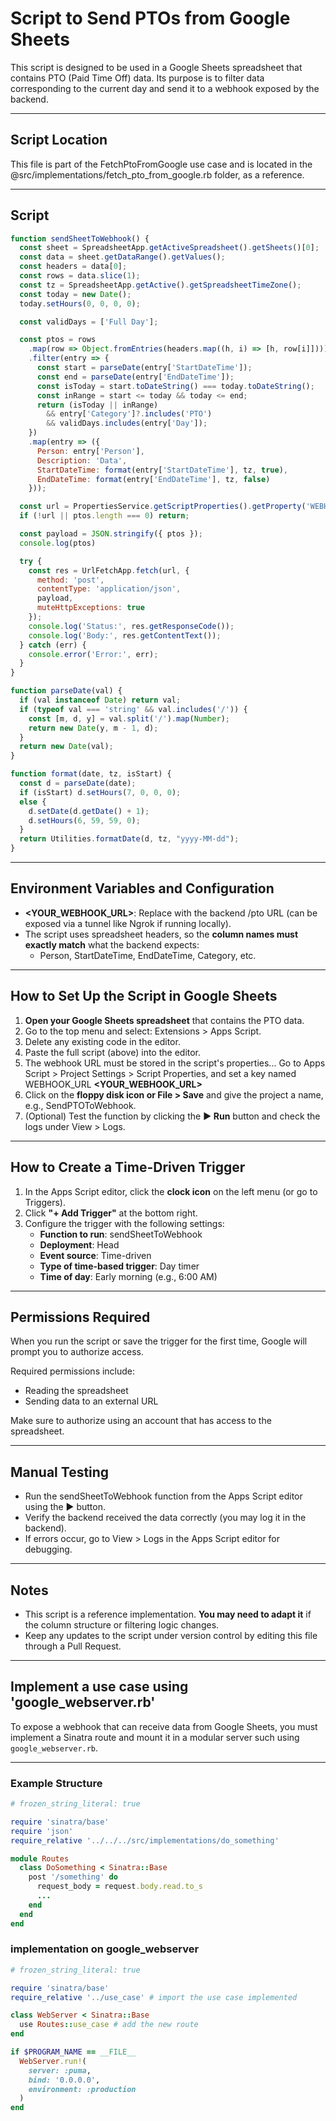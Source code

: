 # Script to Send PTOs from Google Sheets

This script is designed to be used in a Google Sheets spreadsheet that contains PTO (Paid Time Off) data. Its purpose is to filter data corresponding to the current day and send it to a webhook exposed by the backend.

---

## Script Location

This file is part of the FetchPtoFromGoogle use case and is located in the @src/implementations/fetch_pto_from_google.rb folder, as a reference. 

---

## Script

```javascript
function sendSheetToWebhook() {
  const sheet = SpreadsheetApp.getActiveSpreadsheet().getSheets()[0];
  const data = sheet.getDataRange().getValues();
  const headers = data[0];
  const rows = data.slice(1);
  const tz = SpreadsheetApp.getActive().getSpreadsheetTimeZone();
  const today = new Date();
  today.setHours(0, 0, 0, 0);

  const validDays = ['Full Day'];

  const ptos = rows
    .map(row => Object.fromEntries(headers.map((h, i) => [h, row[i]])))
    .filter(entry => {
      const start = parseDate(entry['StartDateTime']);
      const end = parseDate(entry['EndDateTime']);
      const isToday = start.toDateString() === today.toDateString();
      const inRange = start <= today && today <= end;
      return (isToday || inRange)
        && entry['Category']?.includes('PTO')
        && validDays.includes(entry['Day']);
    })
    .map(entry => ({
      Person: entry['Person'],
      Description: 'Data',
      StartDateTime: format(entry['StartDateTime'], tz, true),
      EndDateTime: format(entry['EndDateTime'], tz, false)
    }));

  const url = PropertiesService.getScriptProperties().getProperty('WEBHOOK_URL');
  if (!url || ptos.length === 0) return;

  const payload = JSON.stringify({ ptos });
  console.log(ptos)

  try {
    const res = UrlFetchApp.fetch(url, {
      method: 'post',
      contentType: 'application/json',
      payload,
      muteHttpExceptions: true
    });
    console.log('Status:', res.getResponseCode());
    console.log('Body:', res.getContentText());
  } catch (err) {
    console.error('Error:', err);
  }
}

function parseDate(val) {
  if (val instanceof Date) return val;
  if (typeof val === 'string' && val.includes('/')) {
    const [m, d, y] = val.split('/').map(Number);
    return new Date(y, m - 1, d);
  }
  return new Date(val);
}

function format(date, tz, isStart) {
  const d = parseDate(date);
  if (isStart) d.setHours(7, 0, 0, 0);
  else {
    d.setDate(d.getDate() + 1);
    d.setHours(6, 59, 59, 0);
  }
  return Utilities.formatDate(d, tz, "yyyy-MM-dd");
}
```

---

## Environment Variables and Configuration

- **<YOUR_WEBHOOK_URL>**: Replace with the backend /pto URL (can be exposed via a tunnel like Ngrok if running locally).
- The script uses spreadsheet headers, so the **column names must exactly match** what the backend expects:
  - Person, StartDateTime, EndDateTime, Category, etc.

---

## How to Set Up the Script in Google Sheets

1. **Open your Google Sheets spreadsheet** that contains the PTO data.
2. Go to the top menu and select: Extensions > Apps Script.
3. Delete any existing code in the editor.
4. Paste the full script (above) into the editor.
5. The webhook URL must be stored in the script's properties...
Go to Apps Script > Project Settings > Script Properties, and set a key named WEBHOOK_URL **<YOUR_WEBHOOK_URL>**
6. Click on the **floppy disk icon or File > Save** and give the project a name, e.g., SendPTOToWebhook.
7. (Optional) Test the function by clicking the **▶ Run** button and check the logs under View > Logs.

---

## How to Create a Time-Driven Trigger

1. In the Apps Script editor, click the **clock icon** on the left menu (or go to Triggers).
2. Click **"+ Add Trigger"** at the bottom right.
3. Configure the trigger with the following settings:
   - **Function to run**: sendSheetToWebhook
   - **Deployment**: Head
   - **Event source**: Time-driven
   - **Type of time-based trigger**: Day timer
   - **Time of day**: Early morning (e.g., 6:00 AM)

---

## Permissions Required

When you run the script or save the trigger for the first time, Google will prompt you to authorize access.

Required permissions include:

- Reading the spreadsheet
- Sending data to an external URL

Make sure to authorize using an account that has access to the spreadsheet.

---

## Manual Testing

- Run the sendSheetToWebhook function from the Apps Script editor using the ▶ button.
- Verify the backend received the data correctly (you may log it in the backend).
- If errors occur, go to View > Logs in the Apps Script editor for debugging.

---

## Notes

- This script is a reference implementation. **You may need to adapt it** if the column structure or filtering logic changes.
- Keep any updates to the script under version control by editing this file through a Pull Request.

---

## Implement a use case using 'google_webserver.rb'

To expose a webhook that can receive data from Google Sheets, you must implement a Sinatra route and mount it in a modular server such using `google_webserver.rb`.

---

### Example Structure

```ruby
# frozen_string_literal: true

require 'sinatra/base'
require 'json'
require_relative '../../../src/implementations/do_something'

module Routes
  class DoSomething < Sinatra::Base
    post '/something' do
      request_body = request.body.read.to_s 
      ...
    end
  end
end

```

### implementation on google_webserver

```ruby
# frozen_string_literal: true

require 'sinatra/base'
require_relative '../use_case' # import the use case implemented

class WebServer < Sinatra::Base
  use Routes::use_case # add the new route
end

if $PROGRAM_NAME == __FILE__
  WebServer.run!(
    server: :puma,
    bind: '0.0.0.0',
    environment: :production
  )
end

```